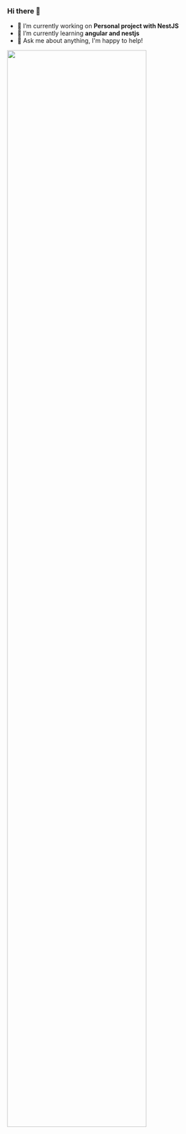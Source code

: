 ### Hi there 👋

- 🔭 I’m currently working on <b>Personal project with NestJS</b>
- 🌱 I’m currently learning <b>angular and nestjs</b>
- 💬 Ask me about anything, I'm happy to help!

<img src="https://github-readme-stats.vercel.app/api?username=marcopollacci&&show_icons=true&title_color=08fdd8&icon_color=bb2acf&text_color=ffffff&bg_color=0a192f" width="80%"/>

<!--
**marcopollacci/marcopollacci** is a ✨ _special_ ✨ repository because its `README.md` (this file) appears on your GitHub profile.

Here are some ideas to get you started:



- 👯 I’m looking to collaborate on ...
- 🤔 I’m looking for help with ...
- 📫 How to reach me: ...
- 😄 Pronouns: ...
- ⚡ Fun fact: ...
-->
